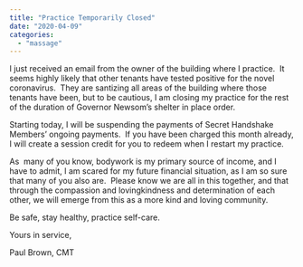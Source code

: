 ```yaml
---
title: "Practice Temporarily Closed"
date: "2020-04-09"
categories: 
  - "massage"
---
```


I just received an email from the owner of the building where I practice.  It seems highly likely that other tenants have tested positive for the novel coronavirus.  They are santizing all areas of the building where those tenants have been, but to be cautious, I am closing my practice for the rest of the duration of Governor Newsom’s shelter in place order.  
  
Starting today, I will be suspending the payments of Secret Handshake Members’ ongoing payments.  If you have been charged this month already, I will create a session credit for you to redeem when I restart my practice.  
  
As  many of you know, bodywork is my primary source of income, and I have to admit, I am scared for my future financial situation, as I am so sure that many of you also are.  Please know we are all in this together, and that through the compassion and lovingkindness and determination of each other, we will emerge from this as a more kind and loving community.  
  
Be safe, stay healthy, practice self-care.  
  
Yours in service,  
  
Paul Brown, CMT
